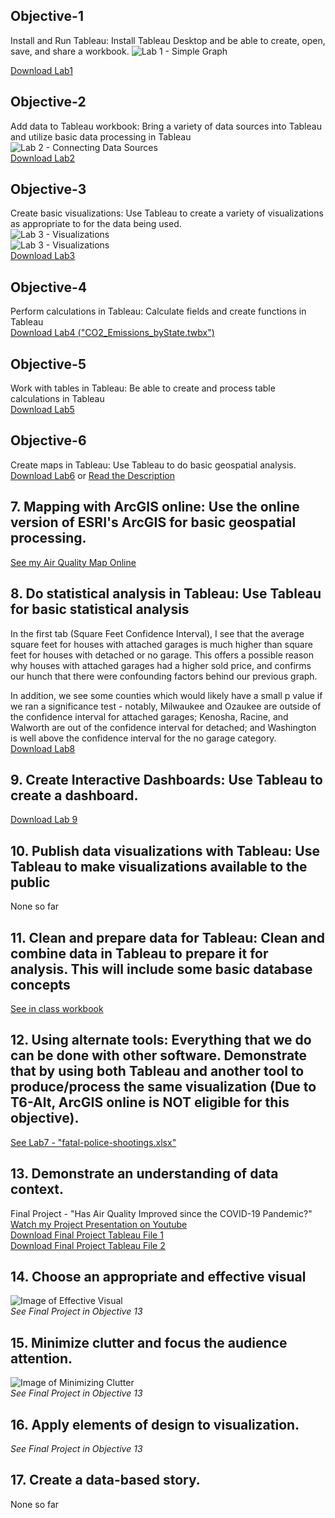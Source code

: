 ## Objective-1  
Install and Run Tableau: Install Tableau Desktop and be able to create, open, save, and share a workbook.
![Lab 1 - Simple Graph](./images/Lab1_image.PNG)  

[Download Lab1](./tableau_workbooks/Lab1.twbx)  

## Objective-2  
Add data to Tableau workbook: Bring a variety of data sources into Tableau and utilize basic data processing in Tableau    
![Lab 2 - Connecting Data Sources](./images/Lab2_Data.PNG)  
[Download Lab2](./tableau_workbooks/Lab2.twbx) 

## Objective-3  
Create basic visualizations: Use Tableau to create a variety of visualizations as appropriate to for the data being used.    
![Lab 3 - Visualizations](./images/Lab3_Race.PNG)  
![Lab 3 - Visualizations](./images/Lab3_Weapons.PNG)  
[Download Lab3](./tableau_workbooks/Lab3.twbx)  


## Objective-4  
Perform calculations in Tableau: Calculate fields and create functions in Tableau    
[Download Lab4 ("CO2_Emissions_byState.twbx") ](./tableau_workbooks/CO2_Emissions_byState.twbx)  

## Objective-5  
Work with tables in Tableau: Be able to create and process table calculations in Tableau       
[Download Lab5](./tableau_workbooks/Lab5.twbx)  

## Objective-6  
Create maps in Tableau: Use Tableau to do basic geospatial analysis.     
[Download Lab6](./tableau_workbooks/Lab6.twbx) or [Read the Description](./documents/Lab6_Description.pdf)

## 7. Mapping with ArcGIS online: Use the online version of ESRI's ArcGIS for basic geospatial processing.   
[See my Air Quality Map Online](https://arcg.is/1rHu98)  

## 8. Do statistical analysis in Tableau: Use Tableau for basic statistical analysis      
In the first tab (Square Feet Confidence Interval), I see that the average square feet for houses with attached garages is much higher than square feet for houses with detached or no garage. This offers a possible reason why houses with attached garages had a higher sold price, and confirms our hunch that there were confounding factors behind our previous graph.

In addition, we see some counties which would likely have a small p value if we ran a significance test - notably, Milwaukee and Ozaukee are outside of the confidence interval for attached garages; Kenosha, Racine, and Walworth are out of the confidence interval for detached; and Washington is well above the confidence interval for the no garage category.   
[Download Lab8](./tableau_workbooks/Lab8.twbx)  

## 9. Create Interactive Dashboards: Use Tableau to create a dashboard.      
[Download Lab 9](./tableau_workbooks/Lab9.twbx)    

## 10. Publish data visualizations with Tableau: Use Tableau to make visualizations available to the public      
None so far  

## 11. Clean and prepare data for Tableau: Clean and combine data in Tableau to prepare it for analysis. This will include some basic database concepts      
[See in class workbook](./tableau_workbooks/InClass9-28.twbx)  

## 12. Using alternate tools: Everything that we do can be done with other software. Demonstrate that by using both Tableau and another tool to produce/process the same visualization (Due to T6-Alt, ArcGIS online is NOT eligible for this objective).       
[See Lab7 - "fatal-police-shootings.xlsx"](./documents/fatal-police-shootings.xlsx)  

## 13. Demonstrate an understanding of data context.  
Final Project - "Has Air Quality Improved since the COVID-19 Pandemic?"  
[Watch my Project Presentation on Youtube](https://youtu.be/pEjmn405S2U)  
[Download Final Project Tableau File 1](./tableau_workbooks/Final_Project.twbx)  
[Download Final Project Tableau File 2](./tableau_workbooks/Final_Joined.twbx)  

## 14. Choose an appropriate and effective visual   
![Image of Effective Visual](./images/AQI_Effective_Visual.PNG)  
*See Final Project in Objective 13*   

## 15. Minimize clutter and focus the audience attention.  
![Image of Minimizing Clutter](./images/AQI_Minimize_Clutter.PNG)  
*See Final Project in Objective 13*     

## 16. Apply elements of design to visualization.  
*See Final Project in Objective 13*   
 
## 17. Create a data-based story.  
None so far 
